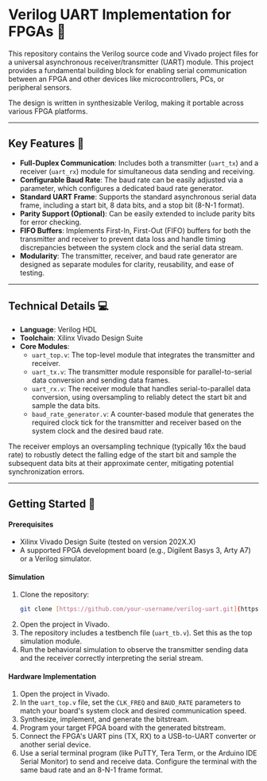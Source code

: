 # Verilog UART Implementation for FPGAs 🚀

This repository contains the Verilog source code and Vivado project files for a universal asynchronous receiver/transmitter (UART) module. This project provides a fundamental building block for enabling serial communication between an FPGA and other devices like microcontrollers, PCs, or peripheral sensors.

The design is written in synthesizable Verilog, making it portable across various FPGA platforms.

---

## Key Features 📜

* **Full-Duplex Communication**: Includes both a transmitter (`uart_tx`) and a receiver (`uart_rx`) module for simultaneous data sending and receiving.
* **Configurable Baud Rate**: The baud rate can be easily adjusted via a parameter, which configures a dedicated baud rate generator.
* **Standard UART Frame**: Supports the standard asynchronous serial data frame, including a start bit, 8 data bits, and a stop bit (8-N-1 format).
* **Parity Support (Optional)**: Can be easily extended to include parity bits for error checking.
* **FIFO Buffers**: Implements First-In, First-Out (FIFO) buffers for both the transmitter and receiver to prevent data loss and handle timing discrepancies between the system clock and the serial data stream.
* **Modularity**: The transmitter, receiver, and baud rate generator are designed as separate modules for clarity, reusability, and ease of testing.

---

## Technical Details 💻

* **Language**: Verilog HDL
* **Toolchain**: Xilinx Vivado Design Suite
* **Core Modules**:
    * `uart_top.v`: The top-level module that integrates the transmitter and receiver.
    * `uart_tx.v`: The transmitter module responsible for parallel-to-serial data conversion and sending data frames.
    * `uart_rx.v`: The receiver module that handles serial-to-parallel data conversion, using oversampling to reliably detect the start bit and sample the data bits.
    * `baud_rate_generator.v`: A counter-based module that generates the required clock tick for the transmitter and receiver based on the system clock and the desired baud rate.


The receiver employs an oversampling technique (typically 16x the baud rate) to robustly detect the falling edge of the start bit and sample the subsequent data bits at their approximate center, mitigating potential synchronization errors.

---

## Getting Started 🚀

#### Prerequisites

* Xilinx Vivado Design Suite (tested on version 202X.X)
* A supported FPGA development board (e.g., Digilent Basys 3, Arty A7) or a Verilog simulator.

#### Simulation

1.  Clone the repository:
    ```bash
    git clone [https://github.com/your-username/verilog-uart.git](https://github.com/your-username/verilog-uart.git)
    ```
2.  Open the project in Vivado.
3.  The repository includes a testbench file (`uart_tb.v`). Set this as the top simulation module.
4.  Run the behavioral simulation to observe the transmitter sending data and the receiver correctly interpreting the serial stream.

#### Hardware Implementation

1.  Open the project in Vivado.
2.  In the `uart_top.v` file, set the `CLK_FREQ` and `BAUD_RATE` parameters to match your board's system clock and desired communication speed.
3.  Synthesize, implement, and generate the bitstream.
4.  Program your target FPGA board with the generated bitstream.
5.  Connect the FPGA's UART pins (TX, RX) to a USB-to-UART converter or another serial device.
6.  Use a serial terminal program (like PuTTY, Tera Term, or the Arduino IDE Serial Monitor) to send and receive data. Configure the terminal with the same baud rate and an 8-N-1 frame format.
